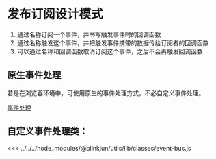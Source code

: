 # 发布订阅设计模式

1. 通过名称订阅一个事件，并书写触发事件时的回调函数
2. 通过名称触发这个事件，并把触发事件携带的数据传给订阅者的回调函数
3. 可以通过名称和回调函数取消订阅这个事件，之后不会再触发回调函数

## 原生事件处理

若是在浏览器环境中，可使用原生的事件处理方式，不必自定义事件处理。

[事件处理](../ECMAScript/%E4%BA%8B%E4%BB%B6%E5%A4%84%E7%90%86.md)

## 自定义事件处理类：

<<< ../../../node_modules/@blinkjun/utils/lib/classes/event-bus.js


